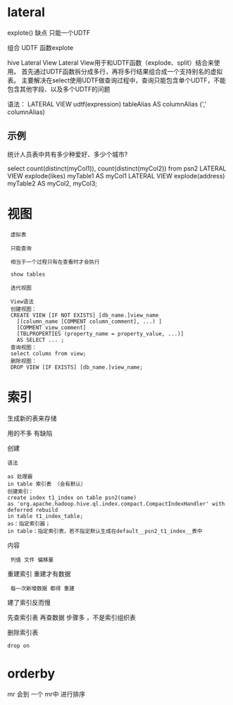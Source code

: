 

# lateral 

explote() 缺点 只能一个UDTF

组合 UDTF 函数explote 

hive Lateral View
Lateral View用于和UDTF函数（explode、split）结合来使用。
首先通过UDTF函数拆分成多行，再将多行结果组合成一个支持别名的虚拟表。
主要解决在select使用UDTF做查询过程中，查询只能包含单个UDTF，不能包含其他字段、以及多个UDTF的问题

语法：
LATERAL VIEW udtf(expression) tableAlias AS columnAlias (',' columnAlias)



## 示例

统计人员表中共有多少种爱好、多少个城市?

select count(distinct(myCol1)), count(distinct(myCol2)) from psn2 
LATERAL VIEW explode(likes) myTable1 AS myCol1 
LATERAL VIEW explode(address) myTable2 AS myCol2, myCol3;

 # 视图
     
     虚拟表 
     
     只能查询
     
     相当于一个过程只有在查看时才会执行
     
     show tables 
     
     迭代视图 
     
     View语法
     创建视图：
     CREATE VIEW [IF NOT EXISTS] [db_name.]view_name 
       [(column_name [COMMENT column_comment], ...) ]
       [COMMENT view_comment]
       [TBLPROPERTIES (property_name = property_value, ...)]
       AS SELECT ... ;
     查询视图：
     select colums from view;
     删除视图：
     DROP VIEW [IF EXISTS] [db_name.]view_name;
     
     
     
# 索引

生成新的表来存储

  用的不多 有缺陷 
    
创建

    语法
    
    as 处理器
    in table 索引表 （会有默认）
    创建索引：
    create index t1_index on table psn2(name) 
    as 'org.apache.hadoop.hive.ql.index.compact.CompactIndexHandler' with deferred rebuild 
    in table t1_index_table;
    as：指定索引器；
    in table：指定索引表，若不指定默认生成在default__psn2_t1_index__表中
    
    
        
内容
    
     列值 文件 偏移量

重建索引 重建才有数据

     每一次新增数据 都得 重建

建了索引反而慢

先查索引表 再查数据 步骤多  ，不是索引组织表     
    
删除索引表 

    drop on    
    
# orderby

mr 会到 一个 mr中 进行排序     